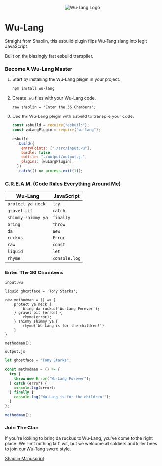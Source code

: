 <div align="center">

![Wu-Lang Logo](assets/wu-lang-logo-300px.png)

</div>

# Wu-Lang

Straight from Shaolin, this esbuild plugin flips Wu-Tang slang into legit JavaScript.

Built on the blazingly fast esbuild transpiler.

### Become A Wu-Lang Master

1. Start by installing the Wu-Lang plugin in your project.

   ```bash
   npm install wu-lang
   ```

2. Create `.wu` files with your Wu-Lang code.

   ```wu
   raw shaolin = 'Enter the 36 Chambers';
   ```

3. Use the Wu-Lang plugin with esbuild to transpile your code.

   ```javascript
   const esbuild = require("esbuild");
   const wuLangPlugin = require("wu-lang");

   esbuild
     .build({
       entryPoints: ["./src/input.wu"],
       bundle: false,
       outfile: "./output/output.js",
       plugins: [wuLangPlugin],
     })
     .catch(() => process.exit(1));
   ```

### C.R.E.A.M. (Code Rules Everything Around Me)

| Wu-Lang            | JavaScript    |
| ------------------ | ------------- |
| `protect ya neck`  | `try`         |
| `gravel pit`       | `catch`       |
| `shimmy shimmy ya` | `finally`     |
| `bring`            | `throw`       |
| `da`               | `new`         |
| `ruckus`           | `Error`       |
| `raw`              | `const`       |
| `liquid`           | `let`         |
| `rhyme`            | `console.log` |

### Enter The 36 Chambers

`input.wu`

```wu"
liquid ghostface = 'Tony Starks';

raw methodman = () => {
    protect ya neck {
        bring da ruckus('Wu-Lang Forever');
    } gravel pit (error) {
        rhyme(error);
    } shimmy shimmy ya {
        rhyme('Wu-Lang is for the children!')
    }
}

methodman();
```

`output.js`

```js
let ghostface = "Tony Starks";

const methodman = () => {
  try {
    throw new Error("Wu-Lang Forever");
  } catch (error) {
    console.log(error);
  } finally {
    console.log("Wu-Lang is for the children!");
  }
};

methodman();
```

### Join The Clan

If you're looking to bring da ruckus to Wu-Lang, you've come to the right place. We ain't nuthing ta f' wit, but we welcome all soldiers and killer bees to join our Wu-Tang sword style.

[Shaolin Manuscript](CONTRIBUTING.md)

